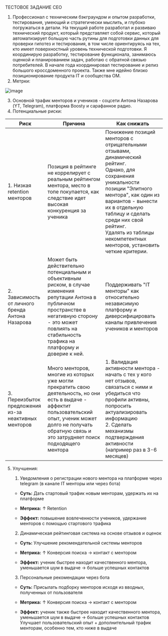 ТЕСТОВОЕ ЗАДАНИЕ CEO 
1. Профессионал с техническим бэкграундом и опытом разработки, тестирования, умеющий и стратегически мыслить, и глубоко погружаться в детали. На текущий работе разработал и развиваю технический продукт, который представляет собой сервис, который автоматизирует большую часть рутины для подготовки данных для проверки гипотез и тестирования, в том числе ориентируясь на тех, кто имеет поверхностный уровень технической подготовки. 
Я координирую разработку, тестирование функционала, занимаюсь оценкой и планированием задач, работаю с обратной связью потребителей. В начале года координировал тестирование и релиз большого кроссдоменного проекта. 
Также мне идейно близко позиционирование продукта IT и сообщества ОМ. 
2. Метрки:

![image](https://github.com/user-attachments/assets/35d35bc9-7909-47d7-9375-143b1429892a)

3. Основной трафик менторов и учеников - соцсети Антона Назарова (YT, Telegram), платформа Boosty и сарафанное радио.
4. Потенциальные риски:
   
| Риск                                                 | Причина                                                                                                                                                                                                                   | Как снижать                                                                                                                                                                                                                                                                                                        |
| ---------------------------------------------------- | ------------------------------------------------------------------------------------------------------------------------------------------------------------------------------------------------------------------------- | ------------------------------------------------------------------------------------------------------------------------------------------------------------------------------------------------------------------------------------------------------------------------------------------------------------------ |
| 1. Низкая retention менторов                         | Позиция в рейтинге не коррелирует с реальным рейтингом ментора, место в топе покупается, как следствие идет высокая конкуренция за ученика                                                                                | Понижение позиций менторов с отрицательными отзывами, динамический рейтинг.<br>Однако, для сохранения уникальности позиции "Элитного ментора", как один из вариантов - вынести их в отдельную таблицу и сделать среди них свой рейтинг.<br>Удалять из таблицы некомпетентных менторов, установить четкие критерии. |
| 2. Зависимость от личного бренда Антона Назарова     | Может быть действительно потенциальным и объективным риском, в случае изменения репутации Антона в публичном пространстве в негативную сторону - это может повлиять на стабильность трафика на платформу и доверие к ней. | Поддерживать "IT менторы" как относительно независимую платформу и диверсифицировать каналы привлечения учеников и менторов                                                                                                                                                                                        |
| 3. Переизбыток предложения из-за неактивных менторов | Много менторов, многие из которых уже могли прекратить свою деятельность, но они есть в выдаче - аффектит пользовательский опыт, ученик может долго не получать обратную связь и это затрудняет поиск подходящего ментора | 1. Валидация активности ментора - начать с тех у кого нет отзывов, связаться с ними и убедиться что профили активны, попросить актуализировать информацию<br>2. Сделать механизмы подтверждения активности (например раз в 3-6 месяцев)                                                                            |

5. Улучшения:

   	1. Уведомления о регистрации нового ментора на платформе через telegram (в канале IT менторы или через бота)
    
    - **Суть:** Дать стартовый трафик новым менторам, удержать их на платформе
        
    - **Метрика:** ↑ Retention 
        
    - **Эффект:** повышение вовлеченности учеников, удержание менторов с помощью стартового трафика
	
	2. Динамическая рейтинговая система на основе отзывов и оценок  
	
    - **Суть:** Улучшение рекомендательной системы менторов
        
    - **Метрика:** ↑ Конверсия поиска → контакт с ментором 
        
    - **Эффект:** ученик быстрее находит качественного ментора, уменьшается шум в выдаче → больше успешных контактов
    
	3. Персональные рекомендации через бота
	
    - **Суть:** Присылать подборку менторов исходя из вводных, полученных от пользователя
        
    - **Метрика:** ↑ Конверсия поиска → контакт с ментором 
        
    - **Эффект:** ученик также быстрее находит качественного ментора, уменьшается шум в выдаче → больше успешных контактов
      Улучшает пользовательский опыт + дополнительный трафик менторам, особенно тем, кто ниже в выдаче

